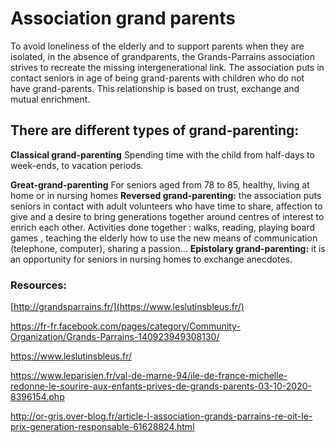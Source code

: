 # Association grand parents

To avoid loneliness of the elderly and to support parents when they are isolated, in the absence of grandparents, the Grands-Parrains association strives to recreate the missing intergenerational link. The association puts in contact seniors in age of being grand-parents with children who do not have grand-parents. This relationship is based on trust, exchange and mutual enrichment.

## There are different types of grand-parenting:

**Classical grand-parenting** Spending time with the child from half-days to week-ends, to vacation periods. 

**Great-grand-parenting** For seniors aged from 78 to 85, healthy, living at home or in nursing homes
**Reversed grand-parenting:** the association puts seniors in contact with adult volunteers who have time to share, affection to give and a desire to bring generations together around centres of interest to enrich each other. Activities done together : walks, reading, playing board games , teaching the elderly how to use the new means of communication (telephone, computer), sharing a passion…
**Epistolary grand-parenting:** it is an opportunity for seniors in nursing homes to exchange anecdotes.

 

### Resources:

 [http://grandsparrains.fr/](https://www.leslutinsbleus.fr/)

https://fr-fr.facebook.com/pages/category/Community-Organization/Grands-Parrains-140923949308130/

https://www.leslutinsbleus.fr/

https://www.leparisien.fr/val-de-marne-94/ile-de-france-michelle-redonne-le-sourire-aux-enfants-prives-de-grands-parents-03-10-2020-8396154.php

http://or-gris.over-blog.fr/article-l-association-grands-parrains-re-oit-le-prix-generation-responsable-61628824.html